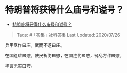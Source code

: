 # 特朗普将获得什么庙号和谥号？

- [特朗普将获得什么庙号和谥号？](https://www.zhihu.com/question/55594382/answer/1361682416)

>Tags: #「答集」社科答集
>Last Updated: 2020/07/26

兵甲亟作曰庄，武而不遂曰庄。

在国逢难曰愍，使民折伤曰愍，在国连忧曰愍，祸乱方作曰愍。

华言无实曰夸。